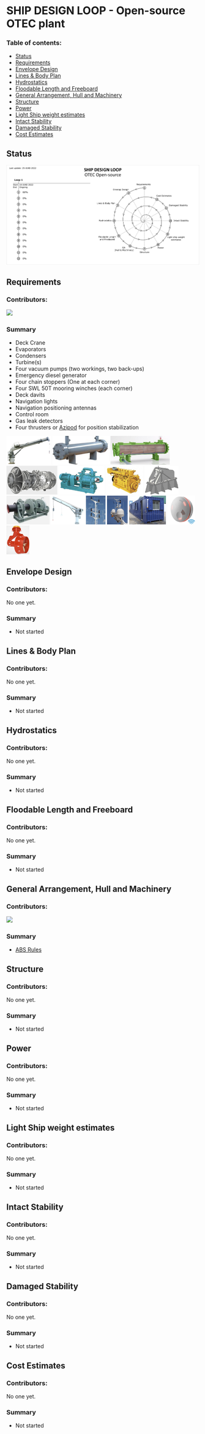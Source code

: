 # SHIP DESIGN LOOP - Open-source OTEC plant

### Table of contents:

- [Status](#status)
- [Requirements](#requirements)
- [Envelope Design](#envelope-design)
- [Lines & Body Plan](#lines--body-plan)
- [Hydrostatics](#hydrostatics)
- [Floodable Length and Freeboard](#floodable-length-and-freeboard)
- [General Arrangement, Hull and Machinery](#general-arrangement-hull-and-machinery)
- [Structure](#structure)
- [Power](#power)
- [Light Ship weight estimates](#light-ship-weight-estimates)
- [Intact Stability](#intact-stability)
- [Damaged Stability](#damaged-stability)
- [Cost Estimates](#cost-estimates)

## Status

<img title="Ship Design Loop status" src="IMG/Ship-design-loop-status.png" alt="Ship Design Loop status">

## Requirements

### Contributors:

[![](https://github.com/yev-d.png?size=50)](https://github.com/yev-d)

### Summary

* Deck Crane
* Evaporators
* Condensers
* Turbine(s)
* Four vacuum pumps (two workings, two back-ups)
* Emergency diesel generator
* Four chain stoppers (One at each corner)
* Four SWL 50T mooring winches (each corner)
* Deck davits
* Navigation lights
* Navigation positioning antennas
* Control room
* Gas leak detectors
* Four thrusters or [Azipod](https://en.wikipedia.org/wiki/Azipod) for position stabilization

<img height="75px" src="IMG/LOOP-1/L1-Requirements-Deck_Crane.png"> <img height="75px" src="IMG/LOOP-1/L1-Requirements-Evaporator.png"> <img height="75px" src="IMG/LOOP-1/L1-Requirements-Condenser.png"> <img height="75px" src="IMG/LOOP-1/L1_Ammonia-turbine.jpg"> <img height="75px" src="IMG/LOOP-1/L1-Requirements-Vacuum pump.png"> <img height="75px" src="IMG/LOOP-1/L1-Requirements-emcy-diesel-generator.png"> <img height="75px" src="IMG/LOOP-1/L1-Requirements-chainstopper.png"> <img height="75px" src="IMG/LOOP-1/L1-Requirements-mooring-winch.png"> <img height="75px" src="IMG/LOOP-1/L1-Requirements-deck-davit.png"> <img height="75px" src="IMG/LOOP-1/L1-Requirements-navigation-lights.png"> <img height="75px" src="IMG/LOOP-1/L1-Requirements-navigation-antennas.png"> <img height="75px" src="IMG/LOOP-1/L1-Requirements-Control-room.png"> <img height="75px" src="IMG/LOOP-1/L1-Requirements-gas-detector.png"> <img height="75px" src="IMG/LOOP-1/L1-Requirements-Azipod.png">

## Envelope Design

### Contributors:

No one yet.

### Summary

* Not started

## Lines & Body Plan

### Contributors:

No one yet.

### Summary

* Not started

## Hydrostatics

### Contributors:

No one yet.

### Summary

* Not started

## Floodable Length and Freeboard

### Contributors:

No one yet.

### Summary

* Not started

## General Arrangement, Hull and Machinery

### Contributors:

[![](https://github.com/yev-d.png?size=50)](https://github.com/yev-d)

### Summary

* [ABS Rules](https://ww2.eagle.org/en/rules-and-resources/rules-and-guides.html#/content/dam/eagle/rules-and-guides/current/special_service/10_barges_2022)

## Structure

### Contributors:

No one yet.

### Summary

* Not started

## Power

### Contributors:

No one yet.

### Summary

* Not started

## Light Ship weight estimates

### Contributors:

No one yet.

### Summary

* Not started

## Intact Stability

### Contributors:

No one yet.

### Summary

* Not started

## Damaged Stability

### Contributors:

No one yet.

### Summary

* Not started

## Cost Estimates

### Contributors:

No one yet.

### Summary

* Not started
